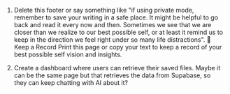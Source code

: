 1) Delete this footer or say something like "if using private mode, remember to save your writing in a safe place. It might be helpful to go back and read it every now and then. Sometimes we see that we are closer than we realize to our best possible self, or at least it remind us to keep in the direction we feel right under so many life distractions". 📝 Keep a Record
Print this page or copy your text to keep a record of your best possible self vision and insights.

2) Create a dashboard where users can retrieve their saved files. Maybe it can be the same page but that retrieves the data from Supabase, so they can keep chatting with AI about it?